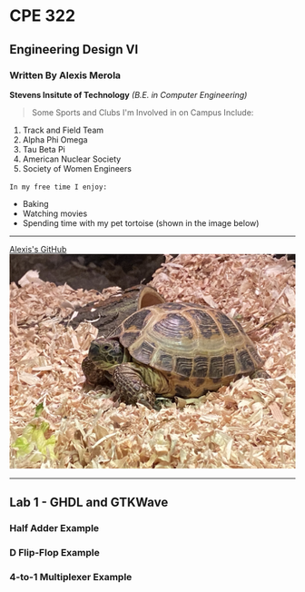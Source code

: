 # CPE 322
## Engineering Design VI
### Written By Alexis Merola

**Stevens Insitute of Technology**
*(B.E. in Computer Engineering)*

> Some Sports and Clubs I'm Involved in on Campus Include:

1. Track and Field Team
2. Alpha Phi Omega
3. Tau Beta Pi
4. American Nuclear Society
5. Society of Women Engineers

`In my free time I enjoy:`
- Baking
- Watching movies
- Spending time with my pet tortoise (shown in the image below)

---
[Alexis's GitHub](https://github.com/alexismerola/CPE322.git)
![alt text](IMG_5890.jpg)


---
## Lab 1 - GHDL and GTKWave
### Half Adder Example

### D Flip-Flop Example

### 4-to-1 Multiplexer Example
